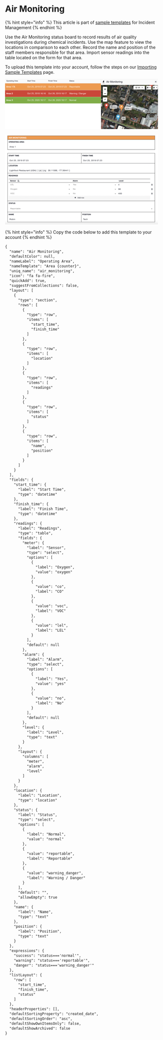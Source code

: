 # Air Monitoring

{% hint style="info" %}
This article is part of [sample templates](../) for Incident Management
{% endhint %}

Use the Air Monitoring status board to record results of air quality investigations during chemical incidents. Use the map feature to view the locations in comparison to each other. Record the name and position of the staff members responsible for that area. Import sensor readings into the table located on the form for that area. 

To upload this template into your account, follow the steps on our [Importing Sample Templates](../importing-sample-templates.md) page.

![](<../../../.gitbook/assets/Screen Shot 2021-09-27 at 4.21.49 PM.png>)

![](<../../../.gitbook/assets/Screen Shot 2021-09-27 at 4.22.29 PM.png>)

{% hint style="info" %}
Copy the code below to add this template to your account
{% endhint %}

```
{
  "name": "Air Monitoring",
  "defaultColor": null,
  "nameLabel": "Operating Area",
  "nameTemplate": "Area {counter}",
  "uniq_name": "air_monitoring",
  "icon": "fa fa-fire",
  "quickAdd": true,
  "suggestFromCollections": false,
  "layout": [
    {
      "type": "section",
      "rows": [
        {
          "type": "row",
          "items": [
            "start_time",
            "finish_time"
          ]
        },
        {
          "type": "row",
          "items": [
            "location"
          ]
        },
        {
          "type": "row",
          "items": [
            "readings"
          ]
        },
        {
          "type": "row",
          "items": [
            "status"
          ]
        },
        {
          "type": "row",
          "items": [
            "name",
            "position"
          ]
        }
      ]
    }
  ],
  "fields": {
    "start_time": {
      "label": "Start Time",
      "type": "datetime"
    },
    "finish_time": {
      "label": "Finish Time",
      "type": "datetime"
    },
    "readings": {
      "label": "Readings",
      "type": "table",
      "fields": {
        "meter": {
          "label": "Sensor",
          "type": "select",
          "options": [
            {
              "label": "Oxygen",
              "value": "oxygen"
            },
            {
              "value": "co",
              "label": "CO"
            },
            {
              "value": "voc",
              "label": "VOC"
            },
            {
              "value": "lel",
              "label": "LEL"
            }
          ],
          "default": null
        },
        "alarm": {
          "label": "Alarm",
          "type": "select",
          "options": [
            {
              "label": "Yes",
              "value": "yes"
            },
            {
              "value": "no",
              "label": "No"
            }
          ],
          "default": null
        },
        "level": {
          "label": "Level",
          "type": "text"
        }
      },
      "layout": {
        "columns": [
          "meter",
          "alarm",
          "level"
        ]
      }
    },
    "location": {
      "label": "Location",
      "type": "location"
    },
    "status": {
      "label": "Status",
      "type": "select",
      "options": [
        {
          "label": "Normal",
          "value": "normal"
        },
        {
          "value": "reportable",
          "label": "Reportable"
        },
        {
          "value": "warning_danger",
          "label": "Warning / Danger"
        }
      ],
      "default": "",
      "allowEmpty": true
    },
    "name": {
      "label": "Name",
      "type": "text"
    },
    "position": {
      "label": "Position",
      "type": "text"
    }
  },
  "expressions": {
    "success": "status==='normal'",
    "warning": "status==='reportable'",
    "danger": "status==='warning_danger'"
  },
  "listLayout": {
    "row": [
      "start_time",
      "finish_time",
      "status"
    ]
  },
  "headerProperties": [],
  "defaultSortingProperty": "created_date",
  "defaultSortingOrder": "asc",
  "defaultShowOwnItemsOnly": false,
  "defaultShowArchived": false
}
```

